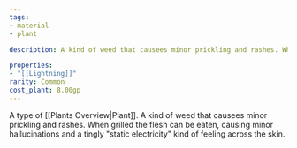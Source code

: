```yaml
---
tags:
- material
- plant

description: A kind of weed that causees minor prickling and rashes. When grilled the flesh can be eaten, causing minor hallucinations and a tingly "static electricity" kind of feeling across the skin.

properties:
- "[[Lightning]]"
rarity: Common
cost_plant: 8.00gp
---
```

A type of [[Plants Overview|Plant]]. A kind of weed that causees minor prickling and rashes. When grilled the flesh can be eaten, causing minor hallucinations and a tingly "static electricity" kind of feeling across the skin.